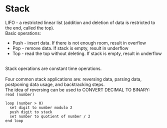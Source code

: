 # Stack

LIFO - a restricted linear list (addition and deletion of data is restricted to the end, called the top).<br>
Basic operations:
<ul>
  <li>Push - insert data. If there is not enough room, result in overflow</li>
  <li>Pop - remove data. If stack is empty, result in underflow</li>
  <li>Top - read the top without deleting. If stack is empty, result in underflow</li>
</ul>
<br>
Stack operations are constant time operations.
<br>
<br>
Four common stack applications are: reversing data, parsing data, postponing data usage, and backtracking steps.<br>
The idea of reversing can be used to CONVERT DECIMAL TO BINARY:<br>
<code>read (number)<br>
loop (number > 0)</code><br>
<code>  set digit to number modulo 2</code><br>
<code>  push digit to stack</code><br>
<code>  set number to quotient of number / 2</code><br>
<code>end loop</code><br>
